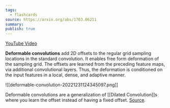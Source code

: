 ```yaml
---
tags:
  - flashcards
source: https://arxiv.org/abs/1703.06211
summary: 
publish: true
---
```


[YouTube Video](https://www.youtube.com/watch?v=6TtOuVJ9GBQ)

**Deformable convolutions** add 2D offsets to the regular grid sampling locations in the standard convolution. It enables free form deformation of the sampling grid. The offsets are learned from the preceding feature maps, via additional convolutional layers. Thus, the deformation is conditioned on the input features in a local, dense, and adaptive manner.

![[deformable-convolution-20221231124345097.png]]

Deformable convolutions are a generalization of [[Dilated Convolution]]s where you learn the offset instead of having a fixed offset. [Source](https://youtu.be/LMZI8DDyltQ?t=2672).